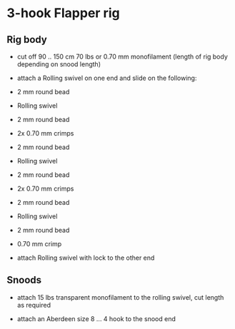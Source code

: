 # 3-hook Flapper rig

## Rig body

  * cut off 90 .. 150 cm 70 lbs or 0.70 mm monofilament (length of rig body depending on snood length)

  * attach a Rolling swivel on one end and slide on the following:

  * 2 mm round bead

  * Rolling swivel

  * 2 mm round bead
  
  * 2x 0.70 mm crimps

  * 2 mm round bead

  * Rolling swivel

  * 2 mm round bead
  
  * 2x 0.70 mm crimps

  * 2 mm round bead

  * Rolling swivel

  * 2 mm round bead
  
  * 0.70 mm crimp

  * attach Rolling swivel with lock to the other end

## Snoods

  * attach 15 lbs transparent monofilament to the rolling swivel, cut length as required

  * attach an Aberdeen size 8 ... 4 hook to the snood end
  
